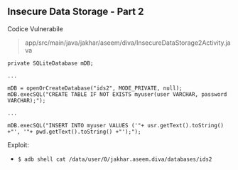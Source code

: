 ## Insecure Data Storage - Part 2

Codice Vulnerabile

> app/src/main/java/jakhar/aseem/diva/InsecureDataStorage2Activity.java

```
private SQLiteDatabase mDB;

...

mDB = openOrCreateDatabase("ids2", MODE_PRIVATE, null);
mDB.execSQL("CREATE TABLE IF NOT EXISTS myuser(user VARCHAR, password VARCHAR);");

...

mDB.execSQL("INSERT INTO myuser VALUES ('"+ usr.getText().toString() +"', '"+ pwd.getText().toString() +"');");
```

Exploit:

- `$ adb shell cat /data/user/0/jakhar.aseem.diva/databases/ids2`

